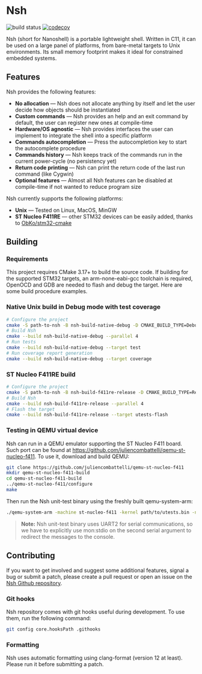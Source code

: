 # Nsh

![build status](https://github.com/juliencombattelli/nsh/workflows/Build%20&%20Tests/badge.svg)
[![codecov](https://codecov.io/gh/juliencombattelli/nsh/branch/main/graph/badge.svg?token=0L5KEeuCMn)](https://codecov.io/gh/juliencombattelli/nsh)

Nsh (short for Nanoshell) is a portable lightweight shell. Written in C11, it
can be used on a large panel of platforms, from bare-metal targets to Unix
environments. Its small memory footprint makes it ideal for constrained embedded
systems.

## Features

Nsh provides the following features:
- **No allocation** — Nsh does not allocate anything by itself and let the user decide how objects should be instantiated
- **Custom commands** — Nsh provides an help and an exit command by default, the user can register new ones at compile-time
- **Hardware/OS agnostic** — Nsh provides interfaces the user can implement to integrate the shell into a specific platform
- **Commands autocompletion** — Press the autocompletion key to start the autocomplete procedure
- **Commands history** — Nsh keeps track of the commands run in the current power-cycle (no persistency yet)
- **Return code printing** — Nsh can print the return code of the last run command (like Cygwin)
- **Optional features** — Almost all Nsh features can be disabled at compile-time if not wanted to reduce program size

Nsh currently supports the following platforms:
- **Unix** — Tested on Linux, MacOS, MinGW
- **ST Nucleo F411RE** — other STM32 devices can be easily added, thanks to [ObKo/stm32-cmake](https://github.com/ObKo/stm32-cmake)

## Building

### Requirements

This project requires CMake 3.17+ to build the source code.
If building for the supported STM32 targets, an arm-none-eabi-gcc toolchain is
required, OpenOCD and GDB are needed to flash and debug the target.
Here are some build procedure examples.

### Native Unix build in Debug mode with test coverage

```bash
# Configure the project
cmake -S path-to-nsh -B nsh-build-native-debug -D CMAKE_BUILD_TYPE=Debug -D ENABLE_COVERAGE=ON
# Build Nsh
cmake --build nsh-build-native-debug --parallel 4
# Run tests
cmake --build nsh-build-native-debug --target test
# Run coverage report generation
cmake --build nsh-build-native-debug --target coverage
```

### ST Nucleo F411RE build

```bash
# Configure the project
cmake -S path-to-nsh -B nsh-build-f411re-release -D CMAKE_BUILD_TYPE=Release -D CMAKE_TOOLCHAIN_FILE=cmake/Toolchains/Stm32Gcc.cmake -D NSH_PLATFORM_NAME=Stm32NucleoF411RE
# Build Nsh
cmake --build nsh-build-f411re-release --parallel 4
# Flash the target
cmake --build nsh-build-f411re-release --target utests-flash
```

### Testing in QEMU virtual device

Nsh can run in a QEMU emulator supporting the ST Nucleo F411 board.
Such port can be found at https://github.com/juliencombattelli/qemu-st-nucleo-f411.
To use it, download and build QEMU:
```bash
git clone https://github.com/juliencombattelli/qemu-st-nucleo-f411
mkdir qemu-st-nucleo-f411-build
cd qemu-st-nucleo-f411-build
../qemu-st-nucleo-f411/configure
make
```

Then run the Nsh unit-test binary using the freshly built qemu-system-arm:
```bash
./qemu-system-arm -machine st-nucleo-f411 -kernel path/to/utests.bin -nographic -monitor none -serial null -serial stdio
```

> **Note:** Nsh unit-test binary uses UART2 for serial communications, so we
> have to explicitly use mon:stdio on the second serial argument to redirect the
> messages to the console.

## Contributing

If you want to get involved and suggest some additional features, signal a bug
or submit a patch, please create a pull request or open an issue on the
[Nsh Github repository](https://github.com/juliencombattelli/nsh).

### Git hooks

Nsh repository comes with git hooks useful during development.
To use them, run the following command:
```bash
git config core.hooksPath .githooks
```
### Formatting

Nsh uses automatic formatting using clang-format (version 12 at least).
Please run it before submitting a patch.
